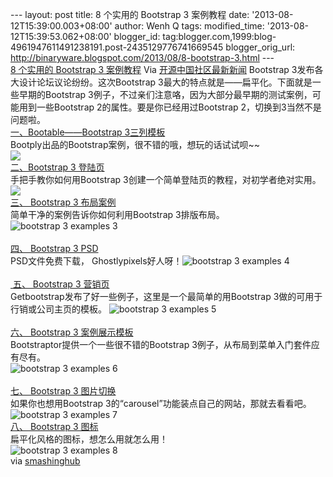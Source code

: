 --- layout: post title: 8 个实用的 Bootstrap 3 案例教程 date:
'2013-08-12T15:39:00.003+08:00' author: Wenh Q tags: modified\_time:
'2013-08-12T15:39:53.062+08:00' blogger\_id:
tag:blogger.com,1999:blog-4961947611491238191.post-2435129776741669545
blogger\_orig\_url:
http://binaryware.blogspot.com/2013/08/8-bootstrap-3.html ---
[\
8 个实用的 Bootstrap 3
案例教程](http://www.oschina.net/news/42984/8-useful-bootstrap-3-examples-and-tutorials)
Via [开源中国社区最新新闻](http://www.oschina.net/?from=rss)
Bootstrap 3发布各大设计论坛议论纷纷。这次Bootstrap
3最大的特点就是——扁平化。下面就是一些早期的Bootstrap
3例子，不过亲们注意咯，因为大部分最早期的测试案例，可能用到一些Bootstrap
2的属性。要是你已经用过Bootstrap 2，切换到3当然不是问题啦。\
[一、Bootable——Bootstrap
3三列模板](http://www.bootply.com/render/69913)\
Bootply出品的Bootstrap案例，很不错的哦，想玩的话试试呗\~\~\
![](http://static.oschina.net/uploads/space/2013/0807/090947_gLe1_179699.png)\
[二、Bootstrap 3
登陆页](http://www.williamghelfi.com/blog/2013/08/04/bootstrap-in-practice-a-landing-page/)\
手把手教你如何用Bootstrap 3创建一个简单登陆页的教程，对初学者绝对实用。\
![](http://static.oschina.net/uploads/space/2013/0807/091324_FI4M_179699.jpg)\
[三、 Bootstrap 3
布局案例](http://dribbble.com/shots/1055080-Bootstrap-3-Example-Layout)\
简单干净的案例告诉你如何利用Bootstrap 3排版布局。\
![bootstrap 3 examples
3](http://static.oschina.net/uploads/img/201308/07102008_e1qW.png)\
\
[四、 Bootstrap 3
PSD](http://ghostlypixels.com/freebies/twitter-bootstrap-3-psd)\
PSD文件免费下载， Ghostlypixels好人呀！![bootstrap 3 examples
4](http://static.oschina.net/uploads/img/201308/07102008_2i8H.png)\
\
[ 五、 Bootstrap 3
营销页](http://examples.getbootstrap.com/jumbotron/index.html)\
Getbootstrap发布了好一些例子，这里是一个最简单的用Bootstrap
3做的可用于行销或公司主页的模板。 ![bootstrap 3 examples
5](http://static.oschina.net/uploads/img/201308/07102009_czd4.png)\
\
[六、 Bootstrap 3 案例展示模板](http://www.bootstraptor.com/bootstrap3)\
Bootstraptor提供一个一些很不错的Bootstrap
3例子，从布局到菜单入门套件应有尽有。\
![bootstrap 3 examples
6](http://static.oschina.net/uploads/img/201308/07102009_F5iM.png)\
\
[七、 Bootstrap 3 图片切换](http://jasonbradley.me/examples/carousel/)\
如果你也想用Bootstrap
3的“carousel”功能装点自己的网站，那就去看看吧。![bootstrap 3 examples
7](http://static.oschina.net/uploads/img/201308/07102009_gvql.png)\
[八、 Bootstrap 3 图标](http://bootply.com/61521)\
扁平化风格的图标，想怎么用就怎么用！\
![bootstrap 3 examples
8](http://static.oschina.net/uploads/img/201308/07102010_sKBN.png)\
via
[smashinghub](http://smashinghub.com/8-useful-bootstrap-3-examples-and-tutorials.htm)
